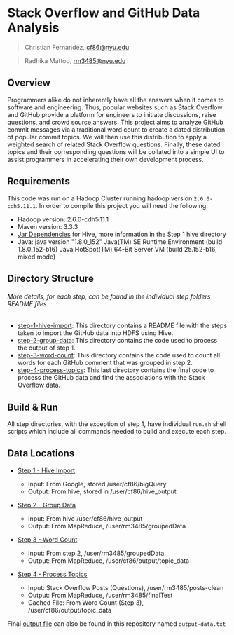 # Stack Overflow and GitHub Data Analysis
> Christian Fernandez, cf86@nyu.edu

> Radhika Mattoo, rm3485@nyu.edu

## Overview

Programmers alike do not inherently have all the answers when it comes to software and engineering. Thus, popular websites such as Stack Overflow and GitHub provide a platform for engineers to initiate discussions, raise questions, and crowd source answers. This project aims to analyze GitHub commit messages via a traditional word count to create a dated distribution of popular commit topics. We will then use this distribution to apply a weighted search of related Stack Overflow questions. Finally, these dated topics and their corresponding questions will be collated into a simple UI to assist programmers in accelerating their own development process. 

## Requirements

This code was run on a Hadoop Cluster running hadoop version `2.6.0-cdh5.11.1`. In order to compile this project you will need the following: 

- Hadoop version: 2.6.0-cdh5.11.1
- Maven version: 3.3.3
- [Jar Dependencies](step-1-hive-import/README.md#dependencies) for Hive, more information in the Step 1 hive directory
- Java: java version "1.8.0_152"
        Java(TM) SE Runtime Environment (build 1.8.0_152-b16)
        Java HotSpot(TM) 64-Bit Server VM (build 25.152-b16, mixed mode)

## Directory Structure
###### More details, for each step, can be found in the individual step folders README files

- [step-1-hive-import](step-1-hive-import/README.md): This directory contains a README file with the steps taken to import the GitHub data into HDFS using Hive.
- [step-2-group-data](step-2-group-data/README.md): This directory contains the code used to process the output of step 1. 
- [step-3-word-count](step-3-word-count/README.md): This directory contains the code used to count all words for each GitHub comment that was grouped in step 2.
- [step-4-process-topics](step-4-process-topics/README.md): This last directory contains the final code to process the GitHub data and find the associations with the Stack Overflow data.

## Build & Run

All step directories, with the exception of step 1, have individual `run.sh` shell scripts which include all commands needed to build and execute each step.

## Data Locations

- [Step 1 - Hive Import](step-1-hive-import/README.md)
  - Input: From Google, stored /user/cf86/bigQuery
  - Output: From hive, stored in /user/cf86/hive_output

- [Step 2 - Group Data](step-2-group-data/README.md)
  - Input: From hive /user/cf86/hive_output
  - Output: From MapReduce, /user/rm3485/groupedData

- [Step 3 - Word Count](step-3-word-count/README.md)
  - Input: From step 2, /user/rm3485/groupedData
  - Output: From MapReduce, /user/cf86/output/topic_data

- [Step 4 - Process Topics](step-4-process-topics/README.md)
  - Input: Stack Overflow Posts (Questions), /user/rm3485/posts-clean
  - Output: From MapReduce, /user/rm3485/finalTest
  - Cached File: From Word Count (Step 3), /user/cf86/output/topic_data

Final [output file](output-data.txt) can also be found in this repository named `output-data.txt`
